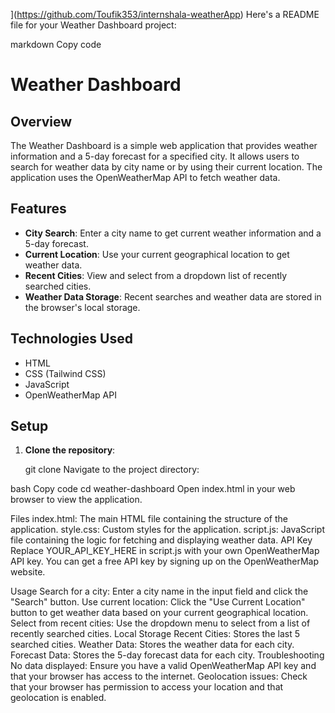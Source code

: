 ](https://github.com/Toufik353/internshala-weatherApp)
Here's a README file for your Weather Dashboard project:

markdown
Copy code
# Weather Dashboard

## Overview

The Weather Dashboard is a simple web application that provides weather information and a 5-day forecast for a specified city. It allows users to search for weather data by city name or by using their current location. The application uses the OpenWeatherMap API to fetch weather data.

## Features

- **City Search**: Enter a city name to get current weather information and a 5-day forecast.
- **Current Location**: Use your current geographical location to get weather data.
- **Recent Cities**: View and select from a dropdown list of recently searched cities.
- **Weather Data Storage**: Recent searches and weather data are stored in the browser's local storage.

## Technologies Used

- HTML
- CSS (Tailwind CSS)
- JavaScript
- OpenWeatherMap API

## Setup

1. **Clone the repository**:


   git clone <repository-url>
Navigate to the project directory:

bash
Copy code
cd weather-dashboard
Open index.html in your web browser to view the application.

Files
index.html: The main HTML file containing the structure of the application.
style.css: Custom styles for the application.
script.js: JavaScript file containing the logic for fetching and displaying weather data.
API Key
Replace YOUR_API_KEY_HERE in script.js with your own OpenWeatherMap API key. You can get a free API key by signing up on the OpenWeatherMap website.

Usage
Search for a city: Enter a city name in the input field and click the "Search" button.
Use current location: Click the "Use Current Location" button to get weather data based on your current geographical location.
Select from recent cities: Use the dropdown menu to select from a list of recently searched cities.
Local Storage
Recent Cities: Stores the last 5 searched cities.
Weather Data: Stores the weather data for each city.
Forecast Data: Stores the 5-day forecast data for each city.
Troubleshooting
No data displayed: Ensure you have a valid OpenWeatherMap API key and that your browser has access to the internet.
Geolocation issues: Check that your browser has permission to access your location and that geolocation is enabled.
